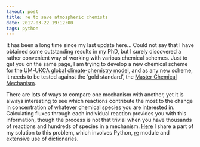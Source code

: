 ```yaml
---
layout: post
title: re to save atmospheric chemists
date: 2017-03-22 19:12:00
tags: python
---
```


It has been a long time since my last update here… Could not say that I have obtained some outstanding results in my PhD, but I surely discovered a rather convenient way of working with various chemical schemes. Just to get you on the same page, I am trying to develop a new chemical scheme for the [UM-UKCA global climate-chemistry model](https://www.ukca.ac.uk/wiki/index.php/UKCA), and as any new scheme, it needs to be tested against the ‘gold standard’, the [Master Chemical Mechanism](http://mcm.york.ac.uk/home.htt).

There are lots of ways to compare one mechanism with another, yet it is always interesting to see which reactions contribute the most to the change in concentration of whatever chemical species you are interested in. Calculating fluxes through each individual reaction provides you with this information, though the process is not that trivial when you have thousands of reactions and hundreds of species in a mechanism. [Here](https://ueapy.github.io/regular-expressions-and-how-to-use-them.html) I share a part of my solution to this problem, which involves Python, [re](https://docs.python.org/3.5/library/re.html) module and extensive use of dictionaries.

